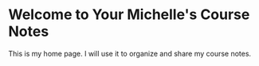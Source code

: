 # Welcome to Your Michelle's Course Notes

This is my home page. I will use it to organize and share my course notes.
